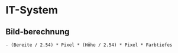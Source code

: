 # IT-System
  ## Bild-berechnung
    - (Bereite / 2.54) * Pixel * (Höhe / 2.54) * Pixel * Farbtiefes